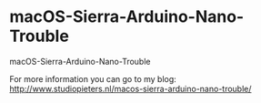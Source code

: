 # macOS-Sierra-Arduino-Nano-Trouble
macOS-Sierra-Arduino-Nano-Trouble

For more information you can go to my blog: http://www.studiopieters.nl/macos-sierra-arduino-nano-trouble/

